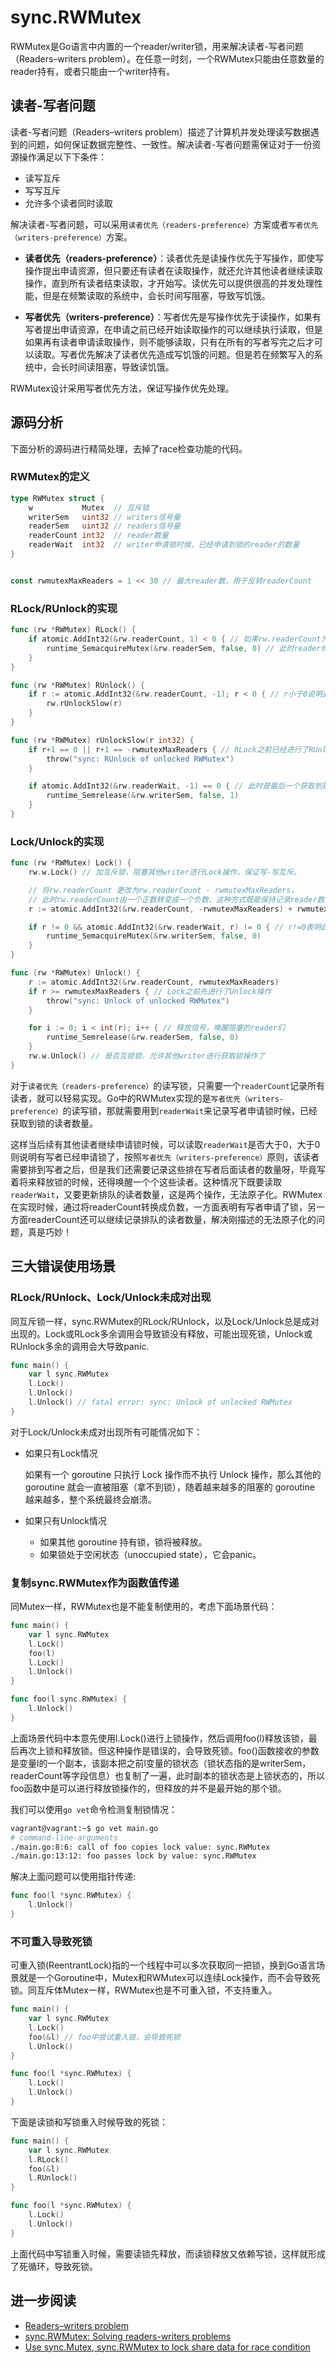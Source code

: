 # sync.RWMutex

RWMutex是Go语言中内置的一个reader/writer锁，用来解决读者-写者问题（Readers–writers problem）。在任意一时刻，一个RWMutex只能由任意数量的reader持有，或者只能由一个writer持有。

## 读者-写者问题

读者-写者问题（Readers–writers problem）描述了计算机并发处理读写数据遇到的问题，如何保证数据完整性、一致性。解决读者-写者问题需保证对于一份资源操作满足以下下条件：

- 读写互斥
- 写写互斥
- 允许多个读者同时读取

解决读者-写者问题，可以采用`读者优先（readers-preference）`方案或者`写者优先（writers-preference）`方案。

- **读者优先（readers-preference）**：读者优先是读操作优先于写操作，即使写操作提出申请资源，但只要还有读者在读取操作，就还允许其他读者继续读取操作，直到所有读者结束读取，才开始写。读优先可以提供很高的并发处理性能，但是在频繁读取的系统中，会长时间写阻塞，导致写饥饿。

- **写者优先（writers-preference）**：写者优先是写操作优先于读操作，如果有写者提出申请资源，在申请之前已经开始读取操作的可以继续执行读取，但是如果再有读者申请读取操作，则不能够读取，只有在所有的写者写完之后才可以读取。写者优先解决了读者优先造成写饥饿的问题。但是若在频繁写入的系统中，会长时间读阻塞，导致读饥饿。

RWMutex设计采用写者优先方法，保证写操作优先处理。

## 源码分析

下面分析的源码进行精简处理，去掉了race检查功能的代码。

### RWMutex的定义

```go
type RWMutex struct {
	w           Mutex  // 互斥锁
	writerSem   uint32 // writers信号量
	readerSem   uint32 // readers信号量
	readerCount int32  // reader数量
	readerWait  int32  // writer申请锁时候，已经申请到锁的reader的数量
}


const rwmutexMaxReaders = 1 << 30 // 最大reader数，用于反转readerCount
```
### RLock/RUnlock的实现

```go
func (rw *RWMutex) RLock() {
	if atomic.AddInt32(&rw.readerCount, 1) < 0 { // 如果rw.readerCount为负数，说明此时已有一个writer持有锁或者正在申请锁。
		runtime_SemacquireMutex(&rw.readerSem, false, 0) // 此时reader休眠阻塞在readerSem信号上，等待唤醒
	}
}

func (rw *RWMutex) RUnlock() {
	if r := atomic.AddInt32(&rw.readerCount, -1); r < 0 { // r小于0说明此时有等待请求锁的writer
		rw.rUnlockSlow(r)
	}
}

func (rw *RWMutex) rUnlockSlow(r int32) {
	if r+1 == 0 || r+1 == -rwmutexMaxReaders { // RLock之前已经进行了RUnlock操作
		throw("sync: RUnlock of unlocked RWMutex")
	}

	if atomic.AddInt32(&rw.readerWait, -1) == 0 { // 此时是最后一个获取到锁的reader进行RUnlock操作，那么释放writerSem信号，唤醒等待的writer来获取锁。
		runtime_Semrelease(&rw.writerSem, false, 1)
	}
}
```

### Lock/Unlock的实现

```go
func (rw *RWMutex) Lock() {
	rw.w.Lock() // 加互斥锁，阻塞其他writer进行Lock操作，保证写-写互斥。

	// 将rw.readerCount 更改为rw.readerCount - rwmutexMaxReaders，
	// 此时rw.readerCount由一个正数转变成一个负数，这种方式既能保持记录reader数量，又能表明有writer正在请求锁
	r := atomic.AddInt32(&rw.readerCount, -rwmutexMaxReaders) + rwmutexMaxReaders

	if r != 0 && atomic.AddInt32(&rw.readerWait, r) != 0 { // r!=0表明此时有reader持有锁，则当前writer只能阻塞等待，但为了保证写优先，需要readerWait记录当前已获取到锁的读者数量
		runtime_SemacquireMutex(&rw.writerSem, false, 0)
	}
}

func (rw *RWMutex) Unlock() {
	r := atomic.AddInt32(&rw.readerCount, rwmutexMaxReaders)
	if r >= rwmutexMaxReaders { // Lock之前先进行了Unlock操作
		throw("sync: Unlock of unlocked RWMutex")
	}

	for i := 0; i < int(r); i++ { // 释放信号，唤醒阻塞的reader们
		runtime_Semrelease(&rw.readerSem, false, 0)
	}
	rw.w.Unlock() // 是否互锁锁，允许其他writer进行获取锁操作了
}
```

对于`读者优先（readers-preference）`的读写锁，只需要一个`readerCount`记录所有读者，就可以轻易实现。Go中的RWMutex实现的是`写者优先（writers-preference）`的读写锁，那就需要用到`readerWait`来记录写者申请锁时候，已经获取到锁的读者数量。

这样当后续有其他读者继续申请锁时候，可以读取`readerWait`是否大于0，大于0则说明有写者已经申请锁了，按照`写者优先（writers-preference）`原则，该读者需要排到写者之后，但是我们还需要记录这些排在写者后面读者的数量呀，毕竟写着将来释放锁的时候，还得唤醒一个个这些读者。这种情况下既要读取`readerWait`，又要更新排队的读者数量，这是两个操作，无法原子化。RWMutex在实现时候，通过将readerCount转换成负数，一方面表明有写者申请了锁，另一方面readerCount还可以继续记录排队的读者数量，解决刚描述的无法原子化的问题，真是巧妙！

## 三大错误使用场景

### RLock/RUnlock、Lock/Unlock未成对出现

同互斥锁一样，sync.RWMutex的RLock/RUnlock，以及Lock/Unlock总是成对出现的。Lock或RLock多余调用会导致锁没有释放，可能出现死锁，Unlock或RUnlock多余的调用会大导致panic.

```go
func main() {
	var l sync.RWMutex
	l.Lock()
	l.Unlock()
	l.Unlock() // fatal error: sync: Unlock of unlocked RWMutex
}
```

对于Lock/Unlock未成对出现所有可能情况如下：

- 如果只有Lock情况

	如果有一个 goroutine 只执行 Lock 操作而不执行 Unlock 操作，那么其他的 goroutine 就会一直被阻塞（拿不到锁），随着越来越多的阻塞的 goroutine 越来越多，整个系统最终会崩溃。

- 如果只有Unlock情况

	- 如果其他 goroutine 持有锁，锁将被释放。
	- 如果锁处于空闲状态（unoccupied state），它会panic。


### 复制sync.RWMutex作为函数值传递

同Mutex一样，RWMutex也是不能复制使用的，考虑下面场景代码：

```go
func main() {
	var l sync.RWMutex
	l.Lock()
	foo(l)
	l.Lock()
	l.Unlock()
}

func foo(l sync.RWMutex) {
	l.Unlock()
}
```

上面场景代码中本意先使用l.Lock()进行上锁操作，然后调用foo(l)释放该锁，最后再次上锁和释放锁。但这种操作是错误的，会导致死锁。foo()函数接收的参数是变量l的一个副本，该副本把之前l变量的锁状态（锁状态指的是writerSem，readerCount等字段信息）也复制了一遍，此时副本的锁状态是上锁状态的，所以foo函数中是可以进行释放锁操作的，但释放的并不是最开始的那个锁。

我们可以使用`go vet`命令检测复制锁情况：

```bash
vagrant@vagrant:~$ go vet main.go
# command-line-arguments
./main.go:8:6: call of foo copies lock value: sync.RWMutex
./main.go:13:12: foo passes lock by value: sync.RWMutex
```

解决上面问题可以使用指针传递:

```go
func foo(l *sync.RWMutex) {
	l.Unlock()
}
```

### 不可重入导致死锁

可重入锁(ReentrantLock)指的一个线程中可以多次获取同一把锁，换到Go语言场景就是一个Goroutine中，Mutex和RWMutex可以连续Lock操作，而不会导致死锁。同互斥体Mutex一样，RWMutex也是不可重入锁，不支持重入。

```go
func main() {
	var l sync.RWMutex
	l.Lock()
	foo(&l) // foo中尝试重入锁，会导致死锁
	l.Unlock()
}

func foo(l *sync.RWMutex) {
	l.Lock()
	l.Unlock()
}
```

下面是读锁和写锁重入时候导致的死锁：

```go
func main() {
	var l sync.RWMutex
	l.RLock()
	foo(&l)
	l.RUnlock()
}

func foo(l *sync.RWMutex) {
	l.Lock()
	l.Unlock()
}
```
上面代码中写锁重入时候，需要读锁先释放，而读锁释放又依赖写锁，这样就形成了死循环，导致死锁。

## 进一步阅读

- [Readers–writers problem](https://en.wikipedia.org/wiki/Readers%E2%80%93writers_problem)
- [sync.RWMutex: Solving readers-writers problems](https://medium.com/golangspec/sync-rwmutex-ca6c6c3208a0)
- [Use sync.Mutex, sync.RWMutex to lock share data for race condition](https://cloudolife.com/2020/04/18/Programming-Language/Golang-Go/Synchronization/Use-sync-Mutex-sync-RWMutex-to-lock-share-data-for-race-condition/)
